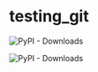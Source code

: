 # testing_git

![PyPI - Downloads](https://img.shields.io/pypi/dm/lightautoml?color=green&label=PyPI%downloadfromPyPI&logo=pypi&logoColor=orange&style=plastic)

![PyPI - Downloads](https://img.shields.io/pypi/dm/lightautoml)

